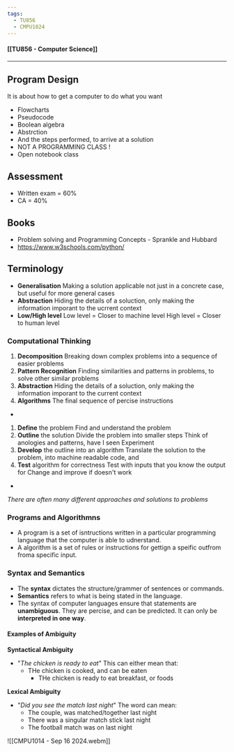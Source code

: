 ```yaml
---
tags:
  - TU856
  - CMPU1024
---
```

#### [[TU856 - Computer Science]]

---

## Program Design
It is about how to get a computer to do what you want
- Flowcharts
- Pseudocode
- Boolean algebra
- Abstrction
- And the steps performed, to arrive at a solution
- NOT A PROGRAMMING CLASS !
- Open notebook class

## Assessment
- Written exam = 60%
- CA = 40%

## Books
- Problem solving and Programming Concepts - Sprankle and Hubbard
- https://www.w3schools.com/python/

## Terminology
- **Generalisation**
  Making a solution applicable not just in a concrete case, but useful for more general cases
- **Abstraction**
  Hiding the details of a soluction, only making the information imporant to the ucrrent context
- **Low/High level**
  Low level = Closer to machine level
  High level = Closer to human level

### Computational Thinking
1. **Decomposition**
   Breaking down complex problems into a sequence of easier problems
2. **Pattern Recognition**
   Finding similarities and patterns in problems, to solve other similar problems
3. **Abstraction**
   Hiding the details of a soluction, only making the information imporant to the current context
4. **Algorithms**
   The final sequence of percise instructions
-
1. **Define** the problem
	Find and understand the problem
2. **Outline** the solution
	Divide the problem into smaller steps
	Think of anologies and patterns, have I seen 
	Experiment
3. **Develop** the outline into an algorithm
	Translate the solution to the problem, into machine readable code, and 
4. **Test** algorithm for correctness
	Test with inputs that you know the output for
	Change and improve if doesn't work
-
*There are often many different approaches and solutions to problems*

### Programs and Algorithmns
- A program is a set of isntructions written in a particular programming language that the computer is able to udnerstand.
- A algorithm is a set of rules or instructions for gettign a speific outfrom froma specific input.
  
### Syntax and Semantics
- The **syntax** dictates the structure/grammer of sentences or commands.
- **Semantics** refers to what is being stated in the language.
- The syntax of computer languages ensure that statements are **unambiguous**. They are percise, and can be predicted. It can only be **interpreted in one way**.

#### Examples of Ambiguity
**Syntactical Ambiguity**
- "*The chicken is ready to eat*"
  This can either mean that:
	- THe chicken is cooked, and can be eaten
		- THe chicken is ready to eat breakfast, or foods

**Lexical Ambiguity**
- "*Did you see the match last night*"
  The word can mean:
	- The couple, was matched/together last night
	- There was a singular match stick last night
	- The football match was on last night

![[CMPU1014 - Sep 16 2024.webm]]
